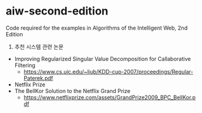 # aiw-second-edition
Code required for the examples in Algorithms of the Intelligent Web, 2nd Edition

1. 추천 시스템 관련 논문 
 *  Improving Regularized Singular Value Decomposition for Callaborative Filtering   
    *  https://www.cs.uic.edu/~liub/KDD-cup-2007/proceedings/Regular-Paterek.pdf 
 *  Netflix Prize 
   *  The BellKor  Solution to the Netflix Grand Prize
      *  https://www.netflixprize.com/assets/GrandPrize2009_BPC_BellKor.pdf  
